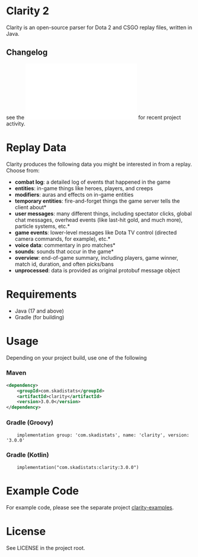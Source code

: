 # Clarity 2

Clarity is an open-source parser for Dota 2 and CSGO replay files, written in Java.

## Changelog
see the ![Changelog](/CHANGELOG.md) for recent project activity.

# Replay Data

Clarity produces the following data you might be interested in from a replay. Choose from:

* **combat log**: a detailed log of events that happened in the game
* **entities**: in-game things like heroes, players, and creeps
* **modifiers**: auras and effects on in-game entities
* **temporary entities**: fire-and-forget things the game server tells the client about*
* **user messages**: many different things, including spectator clicks, global chat messages, overhead events (like last-hit gold, and much more), particle systems, etc.*
* **game events**: lower-level messages like Dota TV control (directed camera commands, for example), etc.*
* **voice data**: commentary in pro matches*
* **sounds**: sounds that occur in the game*
* **overview**: end-of-game summary, including players, game winner, match id, duration, and often picks/bans
* **unprocessed**: data is provided as original protobuf message object

# Requirements

* Java (17 and above)
* Gradle (for building)

# Usage

Depending on your project build, use one of the following

### Maven
```XML
<dependency>
	<groupId>com.skadistats</groupId>
	<artifactId>clarity</artifactId>
	<version>3.0.0</version>
</dependency>
```

### Gradle (Groovy)
```
    implementation group: 'com.skadistats', name: 'clarity', version: '3.0.0'
```

### Gradle (Kotlin)
```
    implementation("com.skadistats:clarity:3.0.0")
```

# Example Code

For example code, please see the separate project [clarity-examples](https://github.com/skadistats/clarity-examples).

# License

See LICENSE in the project root.
